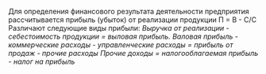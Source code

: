 Для определения финансового результата деятельности предприятия рассчитывается прибыль (убыток) от реализации продукции
П = В - С/C
Различают следующие виды прибыли:
*Выручка от реализации - себестоимость продукции = выловая прибыль.
Валовая прибыль - коммерческие расходы - управленческие расходы = прибыль от продаж - прочие расходы*
*Прочие доходы = налогооблагаемая прибыль - налог на прибыль*